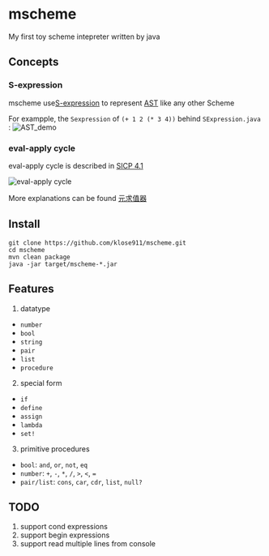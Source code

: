 # mscheme
My first toy scheme intepreter written by java 

## Concepts

### S-expression
mscheme use[S-expression](https://en.wikipedia.org/wiki/S-expression) to represent [AST](https://en.wikipedia.org/wiki/Abstract_syntax_tree) like any other Scheme

For exampple, the `Sexpression` of `(+ 1 2 (* 3 4))` behind `SExpression.java` : 
![AST_demo](http://upload.wikimedia.org/wikipedia/commons/thumb/1/11/S-expression_tree.svg/220px-S-expression_tree.svg.png)

### eval-apply cycle
eval-apply cycle is described in [SICP 4.1](https://mitpress.mit.edu/sicp/full-text/book/book-Z-H-26.html#%_sec_4.1.1)

![eval-apply cycle](https://klose911.github.io/html/intepreter/pic/eval-apply.gif)

More explanations can be found [元求值器](https://klose911.github.io/html/intepreter/meta_evalutor.html)


## Install
```shell
git clone https://github.com/klose911/mscheme.git
cd mscheme
mvn clean package
java -jar target/mscheme-*.jar
```

## Features

1. datatype
- `number`
- `bool`
- `string`
- `pair`
- `list`
- `procedure`
2. special form
- `if`
- `define`
- `assign`
- `lambda`
- `set!`
3. primitive procedures
- `bool`: `and`, `or`, `not`, `eq`
- `number`: `+`, `-`, `*`, `/`, `>`, `<`, `=`
- `pair/list`: `cons`, `car`, `cdr`, `list`, `null?`

## TODO
1. support cond expressions 
2. support begin expressions
3. support read multiple lines from console
